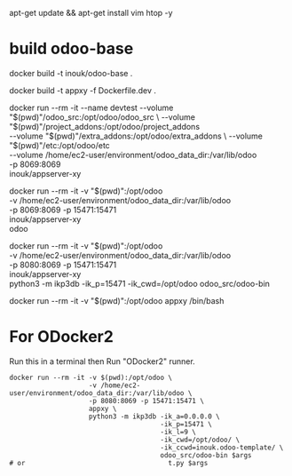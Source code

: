 apt-get update && apt-get install vim htop -y

# build odoo-base
docker build -t inouk/odoo-base .

docker build -t appxy -f Dockerfile.dev .

docker run --rm -it --name devtest --volume "$(pwd)"/odoo_src:/opt/odoo/odoo_src \
                                   --volume "$(pwd)"/project_addons:/opt/odoo/project_addons \
                                   --volume "$(pwd)"/extra_addons:/opt/odoo/extra_addons \
                                   --volume "$(pwd)"/etc:/opt/odoo/etc \
                                   --volume /home/ec2-user/environment/odoo_data_dir:/var/lib/odoo \
                                   -p 8069:8069 \
                                   inouk/appserver-xy

docker run --rm -it -v "$(pwd)":/opt/odoo \
                    -v /home/ec2-user/environment/odoo_data_dir:/var/lib/odoo \
                    -p 8069:8069 -p 15471:15471 \
                    inouk/appserver-xy \
                    odoo
                    
docker run --rm -it -v "$(pwd)":/opt/odoo \
                    -v /home/ec2-user/environment/odoo_data_dir:/var/lib/odoo \
                    -p 8080:8069 -p 15471:15471 \
                    inouk/appserver-xy \
                    python3 -m ikp3db -ik_p=15471 -ik_cwd=/opt/odoo odoo_src/odoo-bin

docker run --rm -it -v "$(pwd)":/opt/odoo appxy /bin/bash





# For ODocker2

Run this in a terminal then Run "ODocker2" runner.

    docker run --rm -it -v $(pwd):/opt/odoo \
                        -v /home/ec2-user/environment/odoo_data_dir:/var/lib/odoo \
                        -p 8080:8069 -p 15471:15471 \
                        appxy \
                        python3 -m ikp3db -ik_a=0.0.0.0 \
                                          -ik_p=15471 \
                                          -ik_l=9 \
                                          -ik_cwd=/opt/odoo/ \
                                          -ik_ccwd=inouk.odoo-template/ \
                                          odoo_src/odoo-bin $args
    # or                                    t.py $args 


